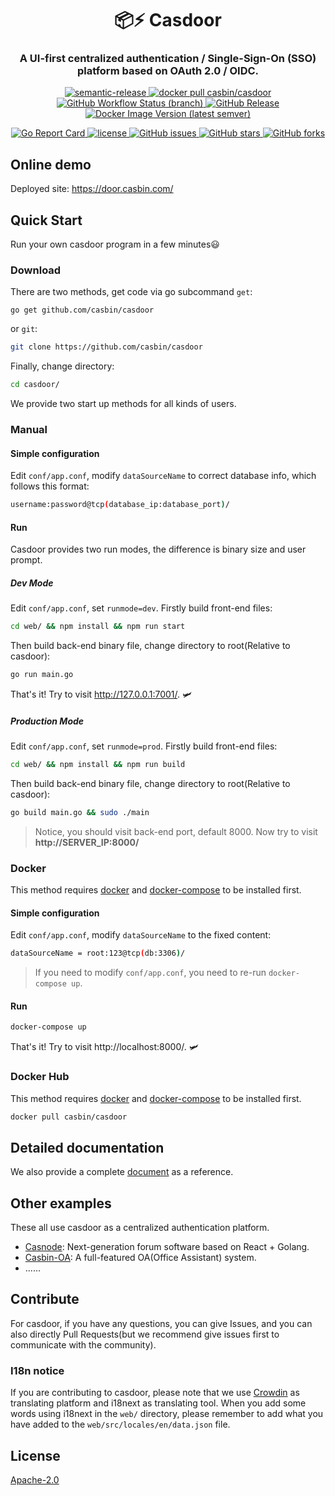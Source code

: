 <h1 align="center" style="border-bottom: none;">📦⚡️ Casdoor</h1>
<h3 align="center">A UI-first centralized authentication / Single-Sign-On (SSO) platform based on OAuth 2.0 / OIDC.</h3>
<p align="center">
  <a href="#badge">
    <img alt="semantic-release" src="https://img.shields.io/badge/%20%20%F0%9F%93%A6%F0%9F%9A%80-semantic--release-e10079.svg">
  </a>
  <a href="https://hub.docker.com/r/casbin/casdoor">
    <img alt="docker pull casbin/casdoor" src="https://img.shields.io/docker/pulls/casbin/casdoor.svg">
  </a>
  <a href="https://github.com/casbin/casdoor/actions/workflows/build.yml">
    <img alt="GitHub Workflow Status (branch)" src="https://github.com/casbin/jcasbin/workflows/build/badge.svg?style=flat-square">
  </a>
  <a href="https://github.com/casbin/casdoor/releases/latest">
    <img alt="GitHub Release" src="https://img.shields.io/github/v/release/casbin/casdoor.svg">
  </a>
  <a href="https://hub.docker.com/repository/docker/casbin/casdoor">
    <img alt="Docker Image Version (latest semver)" src="https://img.shields.io/badge/Docker%20Hub-latest-brightgreen">
  </a>
</p>

<p align="center">
  <a href="https://goreportcard.com/report/github.com/casbin/casdoor">
    <img alt="Go Report Card" src="https://goreportcard.com/badge/github.com/casbin/casdoor?style=flat-square">
  </a>
  <a href="https://github.com/casbin/casdoor/blob/master/LICENSE">
    <img src="https://img.shields.io/github/license/casbin/casdoor?style=flat-square" alt="license">
  </a>
  <a href="https://github.com/casbin/casdoor/issues">
    <img alt="GitHub issues" src="https://img.shields.io/github/issues/casbin/casdoor?style=flat-square">
  </a>
  <a href="#">
    <img alt="GitHub stars" src="https://img.shields.io/github/stars/casbin/casdoor?style=flat-square">
  </a>
  <a href="https://github.com/casbin/casdoor/network">
    <img alt="GitHub forks" src="https://img.shields.io/github/forks/casbin/casdoor?style=flat-square">
  </a>
</p>

## Online demo

Deployed site: https://door.casbin.com/

## Quick Start

Run your own casdoor program in a few minutes:smiley:

### Download

There are two methods, get code via go subcommand `get`:

```shell
go get github.com/casbin/casdoor
```

  or `git`:

```bash
git clone https://github.com/casbin/casdoor
```

Finally, change directory:

```bash
cd casdoor/
```

We provide two start up methods for all kinds of users.

### Manual

#### Simple configuration

Edit `conf/app.conf`, modify `dataSourceName` to correct database info, which follows this format:

```bash
username:password@tcp(database_ip:database_port)/
```

#### Run

Casdoor provides two run modes, the difference is binary size and user prompt.

##### Dev Mode

Edit `conf/app.conf`, set `runmode=dev`. Firstly build front-end files:

```bash
cd web/ && npm install && npm run start
```

Then build back-end binary file, change directory to root(Relative to casdoor):

```bash
go run main.go
```

That's it! Try to visit http://127.0.0.1:7001/. :small_airplane:

##### Production Mode

Edit `conf/app.conf`, set `runmode=prod`. Firstly build front-end files:

```bash
cd web/ && npm install && npm run build
```

Then build back-end binary file, change directory to root(Relative to casdoor):

```bash
go build main.go && sudo ./main
```

> Notice, you should visit back-end port, default 8000. Now try to visit **http://SERVER_IP:8000/**

### Docker

This method requires [docker](https://docs.docker.com/get-docker/) and [docker-compose](https://docs.docker.com/compose/install/) to be installed first.

#### Simple configuration

Edit `conf/app.conf`, modify `dataSourceName` to the fixed content:

```bash
dataSourceName = root:123@tcp(db:3306)/
```

> If you need to modify `conf/app.conf`, you need to re-run `docker-compose up`.

#### Run

```bash
docker-compose up
```

That's it! Try to visit http://localhost:8000/. :small_airplane:

### Docker Hub

This method requires [docker](https://docs.docker.com/get-docker/) and [docker-compose](https://docs.docker.com/compose/install/) to be installed first.

```bash
docker pull casbin/casdoor
```

## Detailed documentation

We also provide a complete [document](https://casdoor.org/) as a reference.

## Other examples

These all use casdoor as a centralized authentication platform.

- [Casnode](https://github.com/casbin/casnode): Next-generation forum software based on React + Golang.
- [Casbin-OA](https://github.com/casbin/casbin-oa): A full-featured OA(Office Assistant) system.
- ......

## Contribute

For casdoor, if you have any questions, you can give Issues, and you can also directly Pull Requests(but we recommend give issues first to communicate with the community).

### I18n notice

If you are contributing to casdoor, please note that we use [Crowdin](https://crowdin.com/project/casdoor-web) as translating platform and i18next as translating tool. When you add some words using i18next in the ```web/``` directory, please remember to add what you have added to the ```web/src/locales/en/data.json``` file.

## License

 [Apache-2.0](https://github.com/casbin/casdoor/blob/master/LICENSE)

